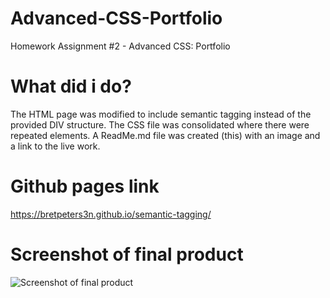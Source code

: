 # Advanced-CSS-Portfolio

Homework Assignment #2 - Advanced CSS: Portfolio

# What did i do?

The HTML page was modified to include semantic tagging instead of the provided DIV structure.
The CSS file was consolidated where there were repeated elements.
A ReadMe.md file was created (this) with an image and a link to the live work.

# Github pages link

https://bretpeters3n.github.io/semantic-tagging/

# Screenshot of final product

![Screenshot of final product](./img/coding-portfolio-bret-petersen.gif)
